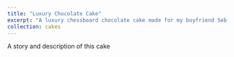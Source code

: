 ```yaml
---
title: "Luxury Chocolate Cake"
excerpt: "A luxury chessboard chocolate cake made for my boyfriend Seb 1<br/><img src='/images/cakes/cake3.jpg'>"
collection: cakes
---
```


A story and description of this cake
